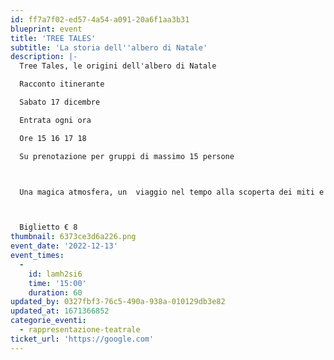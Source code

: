 ```yaml
---
id: ff7a7f02-ed57-4a54-a091-20a6f1aa3b31
blueprint: event
title: 'TREE TALES'
subtitle: 'La storia dell''albero di Natale'
description: |-
  Tree Tales, le origini dell'albero di Natale 

  Racconto itinerante

  Sabato 17 dicembre 

  Entrata ogni ora 

  Ore 15 16 17 18 

  Su prenotazione per gruppi di massimo 15 persone 



  Una magica atmosfera, un  viaggio nel tempo alla scoperta dei miti e delle circostanze storiche   che hanno dato origine alla tradizione dell' albero di Natale .



  Biglietto € 8
thumbnail: 6373ce3d6a226.png
event_date: '2022-12-13'
event_times:
  -
    id: lamh2si6
    time: '15:00'
    duration: 60
updated_by: 0327fbf3-76c5-490a-938a-010129db3e82
updated_at: 1671366852
categorie_eventi:
  - rappresentazione-teatrale
ticket_url: 'https://google.com'
---
```

